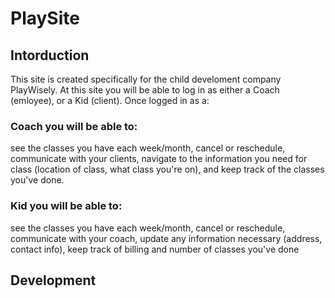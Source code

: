 # PlaySite
## Intorduction
This site is created specifically for the child develoment company PlayWisely. At this site you will be able to log in as either a Coach (emloyee), or a Kid (client). Once logged in as a:
### Coach you will be able to:
see the classes you have each week/month, cancel or reschedule, communicate with your clients, navigate to the information you need for class (location of class, what class you're on), and keep track of the classes you've done. 
### Kid you will be able to:
see the classes you have each week/month, cancel or reschedule, communicate with your coach, update any information necessary (address, contact info), keep track of billing and number of classes you've done

## Development
